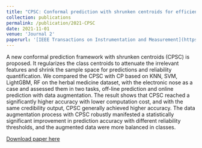 ```yaml
---
title: "CPSC: Conformal prediction with shrunken centroids for efficient prediction reliability quantification and data augmentation, a case in alternative herbal medicine classification with electronic nose"
collection: publications
permalink: /publication/2021-CPSC
date: 2021-11-01
venue: 'Journal 2'
paperurl: '[IEEE Transactions on Instrumentation and Measurement](https://ieeexplore.ieee.org/abstract/document/9667498)'
---
```

A new conformal prediction framework with shrunken centroids (CPSC) is proposed. It regularizes the class centroids to attenuate the irrelevant features and shrink the sample space for predictions and reliability quantification. We compared the CPSC with CP based on KNN, SVM, LightGBM, RF on the herbal medicine dataset, with the electronic nose as a case and assessed them in two tasks, off-line prediction and online prediction with data augmentation. The result shows that CPSC reached a significantly higher accuracy with lower computation cost, and with the same credibility output, CPSC generally achieved higher accuracy. The data augmentation process with CPSC robustly manifested a statistically significant improvement in prediction accuracy with different reliability thresholds, and the augmented data were more balanced in classes.

[Download paper here](https://ieeexplore.ieee.org/abstract/document/9667498)
